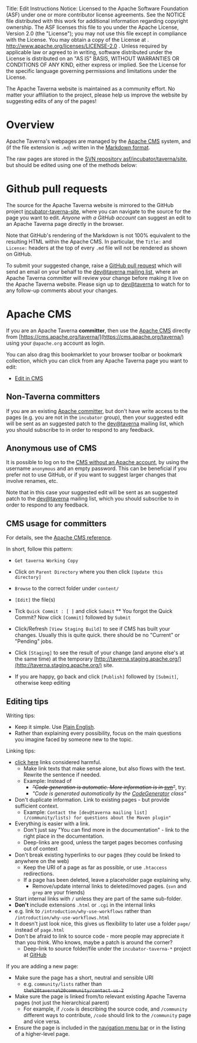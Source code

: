 Title:     Edit Instructions
Notice:    Licensed to the Apache Software Foundation (ASF) under one
           or more contributor license agreements.  See the NOTICE file
           distributed with this work for additional information
           regarding copyright ownership.  The ASF licenses this file
           to you under the Apache License, Version 2.0 (the
           "License"); you may not use this file except in compliance
           with the License.  You may obtain a copy of the License at
           .
             http://www.apache.org/licenses/LICENSE-2.0
           .
           Unless required by applicable law or agreed to in writing,
           software distributed under the License is distributed on an
           "AS IS" BASIS, WITHOUT WARRANTIES OR CONDITIONS OF ANY
           KIND, either express or implied.  See the License for the
           specific language governing permissions and limitations
           under the License.

The Apache Taverna website is maintained as a community effort.
No matter your affiliation to the project, please help us improve the website by
suggesting edits of any of the pages!


# Overview

Apache Taverna's webpages are managed by the [Apache CMS](http://www.apache.org/dev/cmsref.html) system, and
(if the file extension is `.md`) written in the [Markdown format](https://www.apache.org/dev/cmsref.html#markdown).

The raw pages are stored in the <a href="http://svn.apache.org/repos/asf/incubator/taverna/site/">SVN repository asf/incubator/taverna/site</a>, but should be edited using one of the methods below:


# Github pull requests

The source for the Apache Taverna website is mirrored to the GitHub project
[incubator-taverna-site](https://github.com/apache/incubator-taverna-site/tree/trunk/content),
where you can navigate to the source for the page you want to edit. *Anyone with a GitHub account*
can suggest an edit to an Apache Taverna page directly in the browser.

Note that GitHub's rendering of the Markdown is not 100% equivalent to the resulting HTML
within the Apache CMS.  In particular, the `Title:` and `License:` headers at the top
of every `.md` file will not be rendered as shown on GitHub.

To submit your suggested change, raise a
[GitHub pull request](https://github.com/apache/incubator-taverna-site/pulls)
which will send an email on your behalf to the
[dev@taverna mailing list](http://taverna.incubator.apache.org/community/lists#devtaverna), where
an Apache Taverna committer will review your change before making it live
on the Apache Taverna website.
Please sign up to [dev@taverna](http://taverna.incubator.apache.org/community/lists#devtaverna)
to watch for to any follow-up comments about your changes.




# Apache CMS

If you are an Apache Taverna **committer**, then use the
[Apache CMS](http://www.apache.org/dev/cmsref.html) directly from
[https://cms.apache.org/taverna/](https://cms.apache.org/taverna/) using your `@apache.org` account as login.

You can also drag this bookmarklet to your browser toolbar or bookmark collection,
which you can click from any Apache Taverna page you want to edit:

 * <a href="javascript:void(location.href='https://cms.apache.org/redirect?uri='+escape(location.href))">Edit in CMS</a>




## Non-Taverna committers

If you are an existing
[Apache committer](https://people.apache.org/phonebook.html?unix=committers),
but don't have write access to the pages
(e.g. you are not in the `incubator` group), then your suggested edit will be sent as
 an suggested patch to the
[dev@taverna](http://taverna.incubator.apache.org/community/lists#devtaverna) mailing list,
which you should subscribe to in order to respond to any feedback.



## Anonymous use of CMS

It is possible to log on to the
[CMS without an Apache account](http://www.apache.org/dev/cmsref.html#faq),
by using the username `anonymous` and an empty password.
This can be beneficial if you
prefer not to use GitHub, or if you want to suggest larger changes that
involve renames, etc.

Note that in this case your suggested edit will be sent as an suggested patch to the
[dev@taverna](http://taverna.incubator.apache.org/community/lists#devtaverna) mailing list,
which you should subscribe to in order to respond to any feedback.



## CMS usage for committers

For details, see the [Apache CMS reference](http://www.apache.org/dev/cmsref.html).

In short, follow this pattern:

 * `Get taverna Working Copy`
 * Click on `Parent Directory` where you then click `[Update this directory]`
 * `Browse` to the correct folder under `content/`
 * `[Edit]` the file(s)

 * Tick `Quick Commit : [ ]` and click `Submit`
 ** You forgot the Quick Commit? Now click `[Commit]` followed by `Submit`
 * Click/Refresh `[View Staging Build]` to see if CMS has built your changes. Usually
   this is quite quick. there should be no "Current" or "Pending" jobs.
 * Click `[Staging]` to see the result of your change (and anyone else's at the same time)
   at the temporary
   [http://taverna.staging.apache.org/](http://taverna.staging.apache.org/) site.
 * If you are happy, go back and click `[Publish]` followed by `[Submit]`,
   otherwise keep editing


## Editing tips

Writing tips:

 * Keep it simple. Use [Plain English](https://en.wikipedia.org/wiki/Plain_English).
 * Rather than explaining every possibility, focus on the main questions you imagine faced by someone new to the topic.


Linking tips:

 * [click here](http://www.cs.tut.fi/~jkorpela/www/click.html) links considered harmful.
   * Make link texts that make sense alone, but also flows with the text. Rewrite the sentence if needed.
   * Example: Instead of
      * <del>*"Code generation is automatic. More information is in [svn](#)"*</del>, try:
      * *"Code is generated automatically by the [CodeGenerator](#) class"*
 * Don't duplicate information. Link to existing pages - but provide sufficient context.
   * Example: `Contact the [dev@taverna mailing list](/community/lists) for questions about the Maven plugin"`
 * Everything is easier with a link.
   * Don't just say "You can find more in the documentation" - link to the right place in the documentation.
   * Deep-links are good, unless the target pages becomes confusing out of context
 * Don't break existing hyperlinks to our pages (they could be linked to anywhere on the web)
   * Keep the URI of a page as far as possible, or use `.htaccess` redirections.
   * If a page has been deleted, leave a placeholder page explaining why.
     * Remove/update internal links to deleted/moved pages. (<code>svn</code> and <code>grep</code> are your friends)
 * Start internal links with `/` unless they are part of the same sub-folder.
 * **Don't** include extensions `.html` or `.cgi` in the internal links
  *  e.g.
link to `/introduction/why-use-workflows` rather than `/introduction/why-use-workflows.html`
   * It doesn't just look nice, this gives us flexibility to later use a folder `page/` instead of `page.html`
 * Don't be afraid to link to source code - more people may appreciate it than you think. Who knows, maybe a patch is around the corner?
   * Deep-link to source folder/file under the `incubator-taverna-*` project at
   [GitHub](http://github.com/apache/)

If you are adding a new page:

 * Make sure the page has a short, neutral and sensible URI
   * e.g. `community/lists` rather than <del>`the%20taverna%20community/contact-us-2`</del>
 * Make sure the page is linked from/to relevant existing Apache Taverna pages (not just the hierarchical parent)
   * For example, if `/code` is describing the source code, and `/community` different ways to contribute, `/code` should link to the `/community` page and vice versa.
 * Ensure the page is included in the [navigation menu bar](https://github.com/apache/incubator-taverna-site/blob/trunk/templates/default_navbar.html) or in the listing of a higher-level page.

